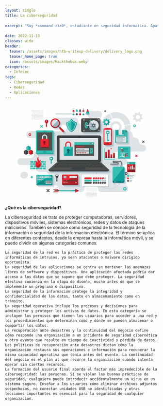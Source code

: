 ```yaml
---
layout: single
title: La ciberseguridad

excerpt: "Soy *command-z3r0*, estudiante en seguridad informatica. Apasionado de este mundillo desde temprana edad"

date: 2022-11-10
classes: wide
header:
  teaser: /assets/images/htb-writeup-delivery/delivery_logo.png
  teaser_home_page: true
  icon: /assets/images/hackthebox.webp
categories:
  - Infosec
tags:  
  - Ciberseguridad
  - Redes
  - Aplicaciones
---
```


![](/assets/images/htb-writeup-delivery/secu.jpg)



**¿Qué es la ciberseguridad?**

La ciberseguridad se trata de proteger computadoras, servidores, dispositivos móviles, sistemas electrónicos, redes y datos de ataques maliciosos. También se conoce como seguridad de la tecnología de la información o seguridad de la información electrónica. El término se aplica en diferentes contextos, desde la empresa hasta la informática móvil, y se puede dividir en algunas categorías comunes.

    La seguridad de la red es la práctica de proteger las redes informáticas de intrusos, ya sean atacantes o malware dirigido oportunista.
    La seguridad de las aplicaciones se centra en mantener las amenazas libres de software y dispositivos. Una aplicación afectada podría dar acceso a los datos que se supone que debe proteger. La seguridad efectiva comienza en la etapa de diseño, mucho antes de que se implemente un programa o dispositivo.
    La seguridad de la información protege la integridad y confidencialidad de los datos, tanto en almacenamiento como en tránsito.
    La seguridad operativa incluye los procesos y decisiones para administrar y proteger los activos de datos. En esta categoría se incluyen los permisos que tienen los usuarios para acceder a una red y los procedimientos que determinan cómo y dónde se pueden almacenar o compartir los datos.
    La recuperación ante desastres y la continuidad del negocio define cómo responde una organización a un incidente de seguridad cibernética u otro evento que resulte en tiempo de inactividad o pérdida de datos. Las políticas de recuperación ante desastres dictan cómo la organización restaura sus operaciones e información para recuperar la misma capacidad operativa que tenía antes del evento. La continuidad del negocio es el plan al que recurre la organización cuando intenta operar sin ciertos recursos.
    La formación del usuario final aborda el factor más impredecible de la ciberseguridad: las personas. Si se violan las buenas prácticas de seguridad, cualquiera puede introducir accidentalmente un virus en un sistema seguro. Enseñar a los usuarios cómo eliminar archivos adjuntos sospechosos, no conectar unidades USB no identificadas y otras lecciones importantes es esencial para la seguridad de cualquier organización.



